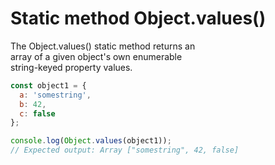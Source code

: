 # Static method Object.values()

The Object.values() static method returns an  
array of a given object's own enumerable  
string-keyed property values.  
```javascript
const object1 = {
  a: 'somestring',
  b: 42,
  c: false
};

console.log(Object.values(object1));
// Expected output: Array ["somestring", 42, false]
```
